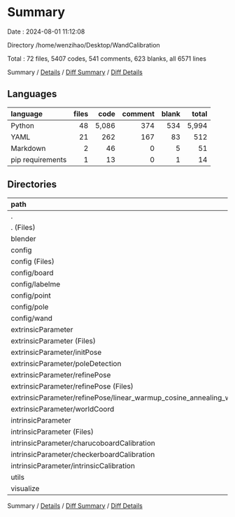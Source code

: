 # Summary

Date : 2024-08-01 11:12:08

Directory /home/wenzihao/Desktop/WandCalibration

Total : 72 files,  5407 codes, 541 comments, 623 blanks, all 6571 lines

Summary / [Details](details.md) / [Diff Summary](diff.md) / [Diff Details](diff-details.md)

## Languages
| language | files | code | comment | blank | total |
| :--- | ---: | ---: | ---: | ---: | ---: |
| Python | 48 | 5,086 | 374 | 534 | 5,994 |
| YAML | 21 | 262 | 167 | 83 | 512 |
| Markdown | 2 | 46 | 0 | 5 | 51 |
| pip requirements | 1 | 13 | 0 | 1 | 14 |

## Directories
| path | files | code | comment | blank | total |
| :--- | ---: | ---: | ---: | ---: | ---: |
| . | 72 | 5,407 | 541 | 623 | 6,571 |
| . (Files) | 4 | 284 | 2 | 13 | 299 |
| blender | 1 | 12 | 1 | 10 | 23 |
| config | 21 | 262 | 167 | 83 | 512 |
| config (Files) | 6 | 168 | 88 | 64 | 320 |
| config/board | 3 | 12 | 36 | 9 | 57 |
| config/labelme | 1 | 6 | 2 | 0 | 8 |
| config/point | 2 | 12 | 3 | 0 | 15 |
| config/pole | 4 | 15 | 7 | 2 | 24 |
| config/wand | 5 | 49 | 31 | 8 | 88 |
| extrinsicParameter | 30 | 3,847 | 300 | 410 | 4,557 |
| extrinsicParameter (Files) | 1 | 0 | 0 | 1 | 1 |
| extrinsicParameter/initPose | 4 | 251 | 12 | 27 | 290 |
| extrinsicParameter/poleDetection | 5 | 693 | 62 | 44 | 799 |
| extrinsicParameter/refinePose | 9 | 1,573 | 99 | 221 | 1,893 |
| extrinsicParameter/refinePose (Files) | 7 | 1,330 | 95 | 178 | 1,603 |
| extrinsicParameter/refinePose/linear_warmup_cosine_annealing_warm_restarts_weight_decay | 2 | 243 | 4 | 43 | 290 |
| extrinsicParameter/worldCoord | 11 | 1,330 | 127 | 117 | 1,574 |
| intrinsicParameter | 6 | 372 | 42 | 44 | 458 |
| intrinsicParameter (Files) | 1 | 0 | 0 | 1 | 1 |
| intrinsicParameter/charucoboardCalibration | 2 | 159 | 13 | 14 | 186 |
| intrinsicParameter/checkerboardCalibration | 2 | 140 | 23 | 23 | 186 |
| intrinsicParameter/intrinsicCalibration | 1 | 73 | 6 | 6 | 85 |
| utils | 4 | 163 | 11 | 24 | 198 |
| visualize | 6 | 467 | 18 | 39 | 524 |

Summary / [Details](details.md) / [Diff Summary](diff.md) / [Diff Details](diff-details.md)